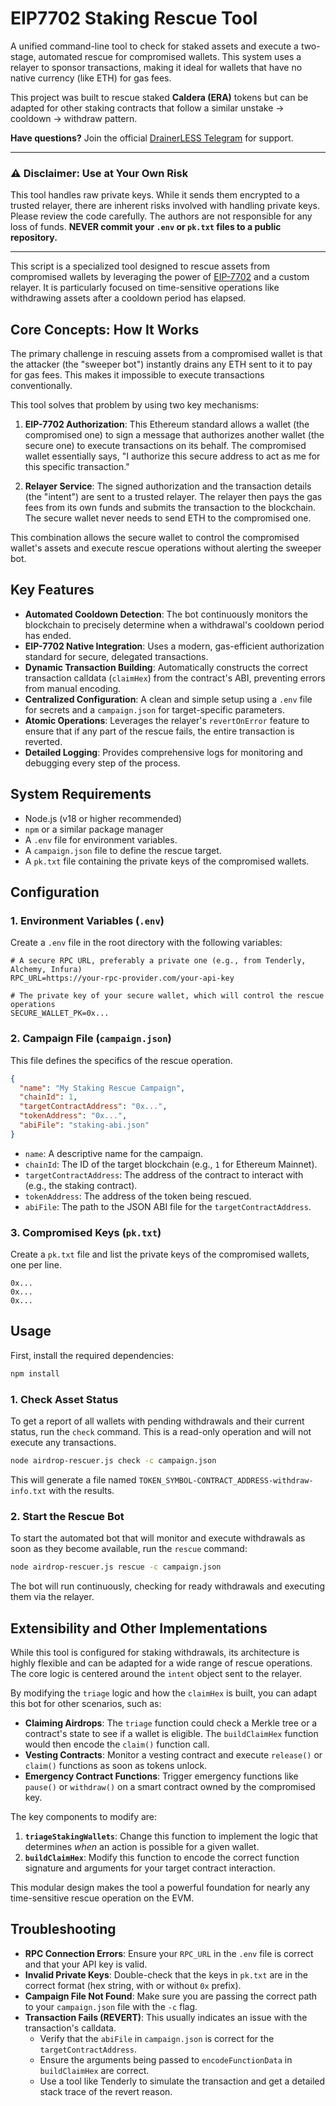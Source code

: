 # EIP7702 Staking Rescue Tool

A unified command-line tool to check for staked assets and execute a two-stage, automated rescue for compromised wallets. This system uses a relayer to sponsor transactions, making it ideal for wallets that have no native currency (like ETH) for gas fees.

This project was built to rescue staked **Caldera (ERA)** tokens but can be adapted for other staking contracts that follow a similar unstake -> cooldown -> withdraw pattern.

**Have questions?** Join the official [DrainerLESS Telegram](https://t.me/drainerless) for support.

***

### ⚠️ Disclaimer: Use at Your Own Risk

This tool handles raw private keys. While it sends them encrypted to a trusted relayer, there are inherent risks involved with handling private keys. Please review the code carefully. The authors are not responsible for any loss of funds. **NEVER commit your `.env` or `pk.txt` files to a public repository.**

***

This script is a specialized tool designed to rescue assets from compromised wallets by leveraging the power of [EIP-7702](https://eips.ethereum.org/EIPS/eip-7702) and a custom relayer. It is particularly focused on time-sensitive operations like withdrawing assets after a cooldown period has elapsed.

## Core Concepts: How It Works

The primary challenge in rescuing assets from a compromised wallet is that the attacker (the "sweeper bot") instantly drains any ETH sent to it to pay for gas fees. This makes it impossible to execute transactions conventionally.

This tool solves that problem by using two key mechanisms:

1.  **EIP-7702 Authorization**: This Ethereum standard allows a wallet (the compromised one) to sign a message that authorizes another wallet (the secure one) to execute transactions on its behalf. The compromised wallet essentially says, "I authorize this secure address to act as me for this specific transaction."

2.  **Relayer Service**: The signed authorization and the transaction details (the "intent") are sent to a trusted relayer. The relayer then pays the gas fees from its own funds and submits the transaction to the blockchain. The secure wallet never needs to send ETH to the compromised one.

This combination allows the secure wallet to control the compromised wallet's assets and execute rescue operations without alerting the sweeper bot.

## Key Features

-   **Automated Cooldown Detection**: The bot continuously monitors the blockchain to precisely determine when a withdrawal's cooldown period has ended.
-   **EIP-7702 Native Integration**: Uses a modern, gas-efficient authorization standard for secure, delegated transactions.
-   **Dynamic Transaction Building**: Automatically constructs the correct transaction calldata (`claimHex`) from the contract's ABI, preventing errors from manual encoding.
-   **Centralized Configuration**: A clean and simple setup using a `.env` file for secrets and a `campaign.json` for target-specific parameters.
-   **Atomic Operations**: Leverages the relayer's `revertOnError` feature to ensure that if any part of the rescue fails, the entire transaction is reverted.
-   **Detailed Logging**: Provides comprehensive logs for monitoring and debugging every step of the process.

## System Requirements

-   Node.js (v18 or higher recommended)
-   `npm` or a similar package manager
-   A `.env` file for environment variables.
-   A `campaign.json` file to define the rescue target.
-   A `pk.txt` file containing the private keys of the compromised wallets.

## Configuration

### 1. Environment Variables (`.env`)

Create a `.env` file in the root directory with the following variables:

```env
# A secure RPC URL, preferably a private one (e.g., from Tenderly, Alchemy, Infura)
RPC_URL=https://your-rpc-provider.com/your-api-key

# The private key of your secure wallet, which will control the rescue operations
SECURE_WALLET_PK=0x...
```

### 2. Campaign File (`campaign.json`)

This file defines the specifics of the rescue operation.

```json
{
  "name": "My Staking Rescue Campaign",
  "chainId": 1,
  "targetContractAddress": "0x...",
  "tokenAddress": "0x...",
  "abiFile": "staking-abi.json"
}
```

-   `name`: A descriptive name for the campaign.
-   `chainId`: The ID of the target blockchain (e.g., `1` for Ethereum Mainnet).
-   `targetContractAddress`: The address of the contract to interact with (e.g., the staking contract).
-   `tokenAddress`: The address of the token being rescued.
-   `abiFile`: The path to the JSON ABI file for the `targetContractAddress`.

### 3. Compromised Keys (`pk.txt`)

Create a `pk.txt` file and list the private keys of the compromised wallets, one per line.

```
0x...
0x...
0x...
```

## Usage

First, install the required dependencies:
```bash
npm install
```

### 1. Check Asset Status

To get a report of all wallets with pending withdrawals and their current status, run the `check` command. This is a read-only operation and will not execute any transactions.

```bash
node airdrop-rescuer.js check -c campaign.json
```

This will generate a file named `TOKEN_SYMBOL-CONTRACT_ADDRESS-withdraw-info.txt` with the results.

### 2. Start the Rescue Bot

To start the automated bot that will monitor and execute withdrawals as soon as they become available, run the `rescue` command:

```bash
node airdrop-rescuer.js rescue -c campaign.json
```

The bot will run continuously, checking for ready withdrawals and executing them via the relayer.

## Extensibility and Other Implementations

While this tool is configured for staking withdrawals, its architecture is highly flexible and can be adapted for a wide range of rescue operations. The core logic is centered around the `intent` object sent to the relayer.

By modifying the `triage` logic and how the `claimHex` is built, you can adapt this bot for other scenarios, such as:

-   **Claiming Airdrops**: The `triage` function could check a Merkle tree or a contract's state to see if a wallet is eligible. The `buildClaimHex` function would then encode the `claim()` function call.
-   **Vesting Contracts**: Monitor a vesting contract and execute `release()` or `claim()` functions as soon as tokens unlock.
-   **Emergency Contract Functions**: Trigger emergency functions like `pause()` or `withdraw()` on a smart contract owned by the compromised key.

The key components to modify are:
1.  **`triageStakingWallets`**: Change this function to implement the logic that determines *when* an action is possible for a given wallet.
2.  **`buildClaimHex`**: Modify this function to encode the correct function signature and arguments for your target contract interaction.

This modular design makes the tool a powerful foundation for nearly any time-sensitive rescue operation on the EVM.

## Troubleshooting

-   **RPC Connection Errors**: Ensure your `RPC_URL` in the `.env` file is correct and that your API key is valid.
-   **Invalid Private Keys**: Double-check that the keys in `pk.txt` are in the correct format (hex string, with or without `0x` prefix).
-   **Campaign File Not Found**: Make sure you are passing the correct path to your `campaign.json` file with the `-c` flag.
-   **Transaction Fails (REVERT)**: This usually indicates an issue with the transaction's calldata.
    -   Verify that the `abiFile` in `campaign.json` is correct for the `targetContractAddress`.
    -   Ensure the arguments being passed to `encodeFunctionData` in `buildClaimHex` are correct.
    -   Use a tool like Tenderly to simulate the transaction and get a detailed stack trace of the revert reason.
